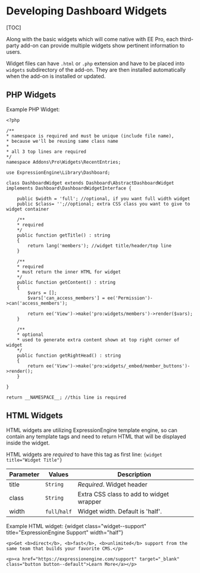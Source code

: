 <!--
    This source file is part of the open source project
    ExpressionEngine User Guide (https://github.com/ExpressionEngine/ExpressionEngine-User-Guide)

    @link      https://expressionengine.com/
    @copyright Copyright (c) 2003-2020, Packet Tide, LLC (https://packettide.com)
    @license   https://expressionengine.com/license Licensed under Apache License, Version 2.0
-->

# Developing Dashboard Widgets

[TOC]

Along with the basic widgets which will come native with EE Pro, each third-party add-on can provide multiple widgets show pertinent information to users.

Widget files can have `.html` or `.php` extension and have to be placed into `widgets` subdirectory of the add-on. They are then installed automatically when the add-on is installed or updated.

## PHP Widgets

Example PHP Widget:

    <?php

    /**
    * namespace is required and must be unique (include file name), 
    * because we'll be reusing same class name
    * 
    * all 3 top lines are required
    */
    namespace Addons\Pro\Widgets\RecentEntries;

    use ExpressionEngine\Library\Dashboard;

    class DashboardWidget extends Dashboard\AbstractDashboardWidget implements Dashboard\DashboardWidgetInterface {

        public $width = 'full'; //optional, if you want full width widget
        public $class= '';//optional; extra CSS class you want to give to widget container

        /**
        * required
        */
        public function getTitle() : string 
        {
            return lang('members'); //widget title/header/top line
        }

        /**
        * required
        * must return the inner HTML for widget
        */
        public function getContent() : string
        {
            $vars = [];
            $vars['can_access_members'] = ee('Permission')->can('access_members');
            
            return ee('View')->make('pro:widgets/members')->render($vars);
        }

        /**
        * optional
        * used to generate extra content shown at top right corner of widget
        */
        public function getRightHead() : string
        {
            return ee('View')->make('pro:widgets/_embed/member_buttons')->render();
        }

    } 

    return __NAMESPACE__; //this line is required




## HTML Widgets
HTML widgets are utilizing ExpressionEngine template engine, so can contain any template tags and need to return HTML that will be displayed inside the widget. 

HTML widgets are *required* to have this tag as first line:
`{widget title="Widget Title"}`


| Parameter | Values        | Description                               |
| --------- | ------------- | ----------------------------------------- |
| title     | `String`      | *Required*. Widget header                 |
| class     | `String`      | Extra CSS class to add to widget wrapper  |
| width     | `full`/`half` | Widget width. Default is 'half'.          |

Example HTML widget:
    {widget class="widget--support" title="ExpressionEngine Support" width="half"}

    <p>Get <b>direct</b>, <b>fast</b>, <b>unlimited</b> support from the same team that builds your favorite CMS.</p>

    <p><a href="https://expressionengine.com/support" target="_blank" class="button button--default">Learn More</a></p>
